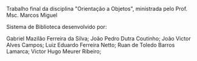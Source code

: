 Trabalho final da disciplina "Orientação a Objetos", ministrada pelo Prof. Msc. Marcos Miguel

Sistema de Biblioteca desenvolvido por:

Gabriel Mazilão Ferreira da Silva;
João Pedro Dutra Coutinho;
João Victor Alves Campos;
Luiz Eduardo Ferreira Netto;
Ruan de Toledo Barros Lamarca;
Victor Hugo Meurer Ribeiro;

